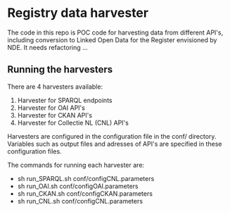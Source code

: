 # Registry data harvester 

The code in this repo is POC code for harvesting data from different API's, including conversion to Linked Open Data for the Register envisioned by NDE.
It needs refactoring ...

## Running the harvesters

There are 4 harvesters available:
1) Harvester for SPARQL endpoints
2) Harvester for OAI API's
3) Harvester for CKAN API's
4) Harvester for Collectie NL (CNL) API's

Harvesters are configured in the configuration file in the conf/ directory. Variables such as output files and adresses of API's are specified in these configuration files.

The commands for running each harvester are:
* sh run_SPARQL.sh conf/configCNL.parameters
* sh run_OAI.sh conf/configOAI.parameters
* sh run_CKAN.sh conf/configCKAN.parameters
* sh run_CNL.sh conf/configCNL.parameters